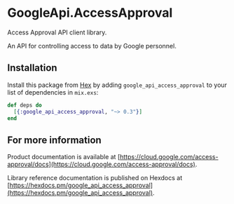 # GoogleApi.AccessApproval

Access Approval API client library.

An API for controlling access to data by Google personnel.

## Installation

Install this package from [Hex](https://hex.pm) by adding
`google_api_access_approval` to your list of dependencies in `mix.exs`:

```elixir
def deps do
  [{:google_api_access_approval, "~> 0.3"}]
end
```

## For more information

Product documentation is available at [https://cloud.google.com/access-approval/docs](https://cloud.google.com/access-approval/docs).

Library reference documentation is published on Hexdocs at
[https://hexdocs.pm/google_api_access_approval](https://hexdocs.pm/google_api_access_approval).

